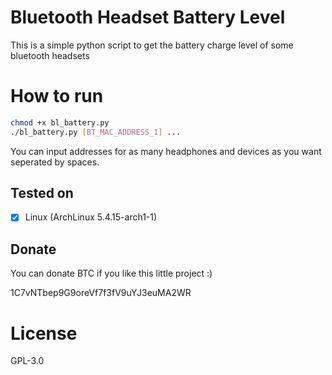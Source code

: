 # Bluetooth Headset Battery Level

This is a simple python script to get the battery charge level of some bluetooth headsets

# How to run
```bash
chmod +x bl_battery.py
./bl_battery.py [BT_MAC_ADDRESS_1] ... 
```
You can input addresses for as many headphones and devices as you want seperated by spaces.

## Tested on

- [x] Linux (ArchLinux 5.4.15-arch1-1)

## Donate

You can donate BTC if you like this little project :)

1C7vNTbep9G9oreVf7f3fV9uYJ3euMA2WR

# License
GPL-3.0


